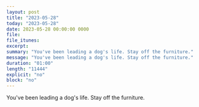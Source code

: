 ```yaml
---
layout: post
title: "2023-05-28"
today: "2023-05-28"
date: 2023-05-28 00:00:00 0000
file:
file_itunes:
excerpt:
summary: "You've been leading a dog's life. Stay off the furniture."
message: "You've been leading a dog's life. Stay off the furniture."
duration: "01:00"
length: "11444"
explicit: "no"
block: "no"
---
```

You've been leading a dog's life. Stay off the furniture.

